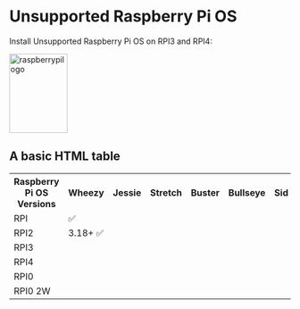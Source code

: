 <!DOCTYPE html>
<html>
<body>

<h1> Unsupported Raspberry Pi OS</h1>
<p>Install Unsupported Raspberry Pi OS on RPI3 and RPI4:</p>

<img src="https://www.raspberrypi.org/app/uploads/2018/03/RPi-Logo-Reg-SCREEN.png" alt="raspberrypilogo" width="104" height="142">
  
  
  <h2>A basic HTML table</h2>

<table style="width:100%">
  <tr>
    <th>Raspberry Pi OS Versions</th>
    <th>Wheezy</th>
    <th>Jessie</th>
    <th>Stretch</th>
    <th>Buster</th>
    <th>Bullseye</th>
    <th>Sid</th>
  </tr>
  <tr>
    <td>RPI</td>
    <td>✅</td>
    <td></td>
  </tr>
  <tr>
    <td>RPI2</td>
    <td>3.18+ ✅</td>
    <td></td>
  </tr>
  <tr>
    <td>RPI3</td>
    <td></td>
    <td></td>
  </tr>
  <tr>
    <td>RPI4</td>
    <td></td>
    <td></td>
  </tr>
<tr>
    <td>RPI0</td>
    <td></td>
    <td></td>
  </tr>
  <tr>
    <td>RPI0 2W</td>
    <td></td>
    <td></td>
  </tr>
</table>

</body>
</html>


